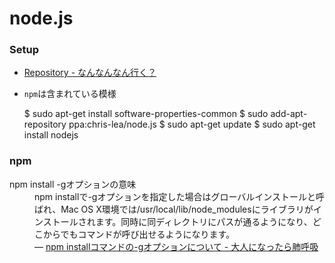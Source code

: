 # node.js

### Setup

* [Repository - なんなんなん行く？](https://sites.google.com/site/teyasn001/ubuntu-12-10/ripojitori)
* <code>npm</code>は含まれている模様

    $ sudo apt-get install software-properties-common
    $ sudo add-apt-repository ppa:chris-lea/node.js
    $ sudo apt-get update
    $ sudo apt-get install nodejs

### npm

<dl>
  <dt>npm install -gオプションの意味</dt>
  <dd>npm installで-gオプションを指定した場合はグローバルインストールと呼ばれ、Mac OS X環境では/usr/local/lib/node_modulesにライブラリがインストールされます。同時に同ディレクトリにパスが通るようになり、どこからでもコマンドが呼び出せるようになります。<br> ― <a href="http://d.hatena.ne.jp/replication/20110607/1307458180">npm installコマンドの-gオプションについて - 大人になったら肺呼吸</a></dd>
</dl>
